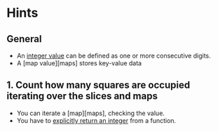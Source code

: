 # Hints

## General

- An [integer value][integers] can be defined as one or more consecutive digits.
- A [map value][maps] stores key-value data

## 1. Count how many squares are occupied iterating over the slices and maps

- You can iterate a [map][maps], checking the value.
- You have to [explicitly return an integer][return] from a function.

[functions]: https://golang.org/ref/spec#Function_declarations
[return]: https://golang.org/ref/spec#Return_statements
[operators]: https://golang.org/ref/spec#Operators
[integers]: https://golang.org/ref/spec#Integer_literals
[calls]: https://golang.org/ref/spec#Calls